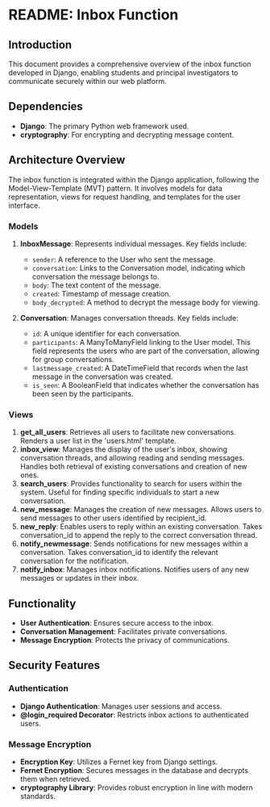 # README: Inbox Function 

## Introduction
This document provides a comprehensive overview of the inbox function developed in Django, enabling students and principal investigators to communicate securely within our web platform.

## Dependencies
- **Django**: The primary Python web framework used.
- **cryptography**: For encrypting and decrypting message content.

## Architecture Overview
The inbox function is integrated within the Django application, following the Model-View-Template (MVT) pattern. It involves models for data representation, views for request handling, and templates for the user interface.

### Models
1. **InboxMessage**: Represents individual messages. Key fields include:
   - `sender`: A reference to the User who sent the message.
   - `conversation`: Links to the Conversation model, indicating which conversation the message belongs to.
   - `body`: The text content of the message.
   - `created`: Timestamp of message creation.
   - `body_decrypted`: A method to decrypt the message body for viewing.

2. **Conversation**: Manages conversation threads. Key fields include: 
   - `id`: A unique identifier for each conversation.
   - `participants`: A ManyToManyField linking to the User model. This field represents the users who are part of the conversation,
     allowing for group conversations.
   - `lastmessage_created`: A DateTimeField that records when the last message in the conversation was created.
   - `is_seen`: A BooleanField that indicates whether the conversation has been seen by the participants.

### Views
1. **get_all_users**: Retrieves all users to facilitate new conversations. Renders a user list in the 'users.html' template.
2. **inbox_view**: Manages the display of the user's inbox, showing conversation threads, and allowing reading and sending messages. Handles both retrieval of existing conversations and creation of new ones.
3. **search_users**: Provides functionality to search for users within the system. Useful for finding specific individuals to start a new conversation.
4. **new_message**: Manages the creation of new messages. Allows users to send messages to other users identified by recipient_id.
5. **new_reply**: Enables users to reply within an existing conversation. Takes conversation_id to append the reply to the correct conversation thread.
6. **notify_newmessage**: Sends notifications for new messages within a conversation. Takes conversation_id to identify the relevant conversation for the notification.
7. **notify_inbox**: Manages inbox notifications. Notifies users of any new messages or updates in their inbox.

## Functionality
- **User Authentication**: Ensures secure access to the inbox.
- **Conversation Management**: Facilitates private conversations.
- **Message Encryption**: Protects the privacy of communications.

## Security Features
### Authentication
- **Django Authentication**: Manages user sessions and access.
- **@login_required Decorator**: Restricts inbox actions to authenticated users.

### Message Encryption
- **Encryption Key**: Utilizes a Fernet key from Django settings.
- **Fernet Encryption**: Secures messages in the database and decrypts them when retrieved.
- **cryptography Library**: Provides robust encryption in line with modern standards.
